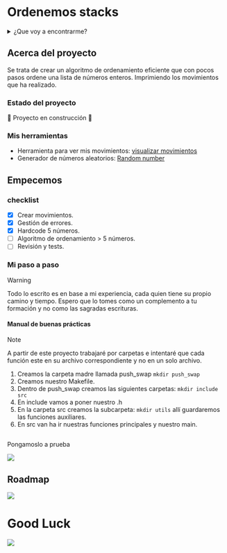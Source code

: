 # Ordenemos stacks

<details>
  <summary>¿Que voy a encontrarme?</summary>
  <ol>
    <li>
      <a href="#Acerca-del-proyecto">Acerca del proyecto</a>
      <ul>
        <li><a href="#estado-del-proyecto">Estado del proyecto</a></li>
        <li><a href="#Mis-herramientas">Mis herramientas</a></li>
      </ul>
    </li>
    <li>
      <a href="#Empecemos">Empecemos</a>
      <ul>
        <li><a href="#Checklist">Checklist</a></li>
        <li><a href="#Mi-paso-a-paso">Mi paso a paso</a></li>
      </ul>
    </li>
    <li><a href="#Pongamoslo-a-prueba">Pongamoslo a prueba</a></li>
    <li><a href="#roadmap">Roadmap</a></li>
  </ol>
</details>

## Acerca del proyecto
Se trata de crear un algoritmo de ordenamiento eficiente que con pocos pasos ordene una lista de números enteros. Imprimiendo los movimientos que ha realizado.
### Estado del proyecto

:construction: Proyecto en construcción :construction:

### Mis herramientas
* Herramienta para ver mis movimientos: [visualizar movimientos](https://github.com/o-reo/push_swap_visualizer?tab=readme-ov-file)
* Generador de números aleatorios: [Random number](https://pinetools.com/random-number-generator)

## Empecemos

### checklist

- [x] Crear movimientos.
- [x] Gestión de errores.
- [x] Hardcode 5 números.
- [ ] Algoritmo de ordenamiento > 5 números.
- [ ] Revisión y tests.

### Mi paso a paso

> [!WARNING]
> 
> Todo lo escrito es en base a mi experiencia, cada quien tiene su propio camino y tiempo. Espero que lo tomes como un complemento a tu formación y no como las sagradas escrituras.

#### Manual de buenas prácticas
> [!NOTE]
> A partir de este proyecto trabajaré por carpetas e intentaré que cada función este en su archivo correspondiente y no en un solo archivo.

1. Creamos la carpeta madre llamada push_swap `mkdir push_swap`
2. Creamos nuestro Makefile.
3. Dentro de push_swap creamos las siguientes carpetas: `mkdir include src`
4. En include vamos a poner nuestro .h
5. En la carpeta src creamos la subcarpeta: `mkdir utils` allí guardaremos las funciones auxiliares.
6. En src van ha ir nuestras funciones principales y nuestro main.
## 
Pongamoslo a prueba

![](link)

## Roadmap

![](link)

# Good Luck
![](link)

